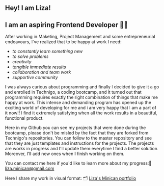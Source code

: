 ## Hey! I am Liza! 
## I am an aspiring Frontend Developer 👩‍💻 

After working in Maketing, Project Management and some entrepreneurial endeavours, I've realized that to be happy at work I need:
* *to constantly learn something new*
* *to solve problems*
* *creativity*
* *tangible immediate results*
* *collaboration and team work*
* *supportive community* 

I was always curious about programming and finally I decided to give it a go and enrolled in Technigo, a coding bootcamp, and it turned out that programming requires exactly the right combination of things that make me happy at work. This intense and demanding program has opened up the exciting world of developing for me and i am very happy that I am a part of it now!!
I find it extremely satisfying when all the work results in a beautiful, functional product.

Here in my Github you can see my projects that were done during the bootcamp, please don't be misled by the fact that they are forked from Technigo's repositories. You can follow to the master repository and see that they are just templates and instructions for the projects. 
The projects are works in progress and I'll update them everytime I find a better solution. Moreover, I'll add new ones when I finish working on them.

You can contact me here if you'd like to learn more about my progress:📧 liza.minican@gmail.com

Here I share my work in visual format: 🗂 [Liza's Minican portfolio](https://liza-minican-portfolio.netlify.app/)

